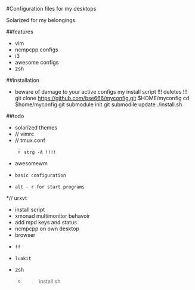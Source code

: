 #Configuration files for my desktops

Solarized for my belongings.

##features
* vim
* ncmpcpp configs
* i3
* awesome configs
* zsh

##installation
* beware of damage to your active configs my install script !!! deletes !!!
git clone https://github.com/bse666/myconfig.git $HOME/myconfig
cd $home/myconfig
git submodule init
git submodile update
./install.sh

##todo
* solarized themes
* //	vimrc
* //	tmux.conf
  *		strg -A !!!!
*	awesomewm
  *		basic configuration
  *		alt - r for start programs
*//	urxvt
*	install script
*	xmonad multimonitor behavoir 
*	add mpd keys and status
*	ncmpcpp on own desktop
*	browser
  *		ff
  *		luakit
*	zsh
	* >install.sh 



